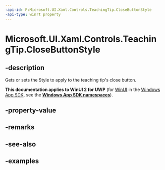 ```yaml
---
-api-id: P:Microsoft.UI.Xaml.Controls.TeachingTip.CloseButtonStyle
-api-type: winrt property
---
```


# Microsoft.UI.Xaml.Controls.TeachingTip.CloseButtonStyle

<!--
public Windows.UI.Xaml.Style CloseButtonStyle { get; set; }
-->

## -description

Gets or sets the Style to apply to the teaching tip's close button. 

**This documentation applies to WinUI 2 for UWP** (for [WinUI](/windows/apps/winui/winui3/) in the [Windows App SDK](/windows/apps/windows-app-sdk/), see the **[Windows App SDK namespaces](/windows/windows-app-sdk/api/winrt/)**).

## -property-value

## -remarks

## -see-also

## -examples

